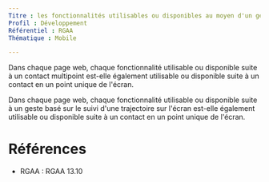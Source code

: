 ```yaml
---
Titre : les fonctionnalités utilisables ou disponibles au moyen d'un geste complexe sont également disponibles au moyen d'un geste simple.
Profil : Développement
Référentiel : RGAA
Thématique : Mobile

---
```


Dans chaque page web, chaque fonctionnalité utilisable ou disponible suite à un contact multipoint est-elle également utilisable ou disponible suite à un contact en un point unique de l'écran.

Dans chaque page web, chaque fonctionnalité utilisable ou disponible suite à un geste basé sur le suivi d'une trajectoire sur l'écran est-elle également utilisable ou disponible suite à un contact en un point unique de l'écran.


# Références

*   RGAA : RGAA 13.10
